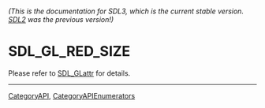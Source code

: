 ###### (This is the documentation for SDL3, which is the current stable version. [SDL2](https://wiki.libsdl.org/SDL2/) was the previous version!)
# SDL_GL_RED_SIZE

Please refer to [SDL_GLattr](SDL_GLattr) for details.

----
[CategoryAPI](CategoryAPI), [CategoryAPIEnumerators](CategoryAPIEnumerators)

